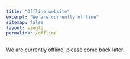```yaml
---
title: "Offline website"
excerpt: "We are currently offline"
sitemap: false
layout: single
permalink: /offline
---
```


We are currently offline, please come back later.